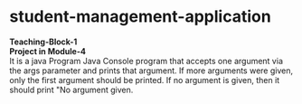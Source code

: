 # student-management-application
**Teaching-Block-1**  
**Project in Module-4**  
It is a java Program Java Console program that accepts one argument via the args parameter and prints that argument. If more arguments were given, only the first argument should be printed. If no argument is given, then it should print "No argument given.
